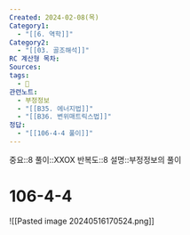 ```yaml
---
Created: 2024-02-08(목)
Category1:
  - "[[6. 역학]]"
Category2:
  - "[[03. 골조해석]]"
RC 계산형 목차: 
Sources: 
tags:
  - 🧮
관련노트:
  - 부정정보
  - "[[B35. 에너지법]]"
  - "[[B36. 변위매트릭스법]]"
정답:
  - "[[106-4-4 풀이]]"
---
```

중요::8
풀이::XXOX
반복도::8
설명::부정정보의 풀이
#  106-4-4

![[Pasted image 20240516170524.png]]